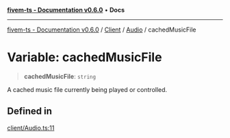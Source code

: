 [**fivem-ts - Documentation v0.6.0**](../../../../../README.md) • **Docs**

***

[fivem-ts - Documentation v0.6.0](../../../../../README.md) / [Client](../../../README.md) / [Audio](../README.md) / cachedMusicFile

# Variable: cachedMusicFile

> **cachedMusicFile**: `string`

A cached music file currently being played or controlled.

## Defined in

[client/Audio.ts:11](https://github.com/Purpose-Dev/fivem-ts/blob/main/src/client/Audio.ts#L11)
